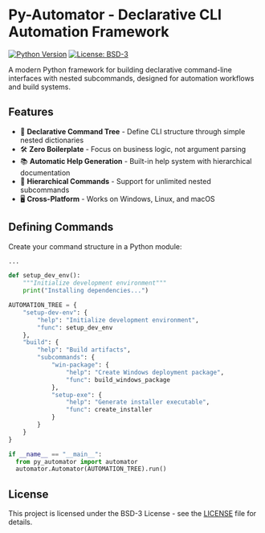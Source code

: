 # Py-Automator - Declarative CLI Automation Framework
[![Python Version](https://img.shields.io/badge/python-3.11%2B-blue.svg)](https://www.python.org/)
[![License: BSD-3](https://img.shields.io/badge/License-BSD--3-blue.svg)](https://opensource.org/licenses/MIT)

A modern Python framework for building declarative command-line interfaces with nested subcommands, designed for automation workflows and build systems.

## Features
- 🚀 **Declarative Command Tree** - Define CLI structure through simple nested dictionaries
- 🛠 **Zero Boilerplate** - Focus on business logic, not argument parsing
- 📚 **Automatic Help Generation** - Built-in help system with hierarchical documentation
- 🌳 **Hierarchical Commands** - Support for unlimited nested subcommands
- 🖥 **Cross-Platform** - Works on Windows, Linux, and macOS

## Defining Commands

Create your command structure in a Python module:

```python
...

def setup_dev_env():
    """Initialize development environment"""
    print("Installing dependencies...")

AUTOMATION_TREE = {
    "setup-dev-env": {
        "help": "Initialize development environment",
        "func": setup_dev_env
    },
    "build": {
        "help": "Build artifacts",
        "subcommands": {
            "win-package": {
                "help": "Create Windows deployment package",
                "func": build_windows_package
            },
            "setup-exe": {
                "help": "Generate installer executable",
                "func": create_installer
            }
        }
    }
}

if __name__ == "__main__":
  from py_automator import automator
  automator.Automator(AUTOMATION_TREE).run()
```

## License

This project is licensed under the BSD-3 License - see the [LICENSE](LICENSE) file for details.
